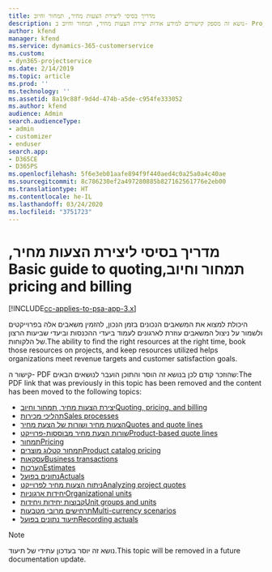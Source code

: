 ```yaml
---
title: ‏‫מדריך בסיסי ליצירת הצעות מחיר, תמחור וחיוב
description: נושא זה מספק קישורים למידע אודות יצירת הצעות מחיר, תמחור וחיוב ב- Project Service Automation.
author: kfend
manager: kfend
ms.service: dynamics-365-customerservice
ms.custom:
- dyn365-projectservice
ms.date: 2/14/2019
ms.topic: article
ms.prod: ''
ms.technology: ''
ms.assetid: 8a19c88f-9d4d-474b-a5de-c954fe333052
ms.author: kfend
audience: Admin
search.audienceType:
- admin
- customizer
- enduser
search.app:
- D365CE
- D365PS
ms.openlocfilehash: 5f6e3eb01aafe894f9f440aed4c0a25a0a4c40ae
ms.sourcegitcommit: 8c786230ef2a497280885b827162561776e2eb00
ms.translationtype: HT
ms.contentlocale: he-IL
ms.lasthandoff: 03/24/2020
ms.locfileid: "3751723"
---
```

# <a name="basic-guide-to-quoting-pricing-and-billing"></a><span data-ttu-id="6b703-103">‏‫מדריך בסיסי ליצירת הצעות מחיר, תמחור וחיוב</span><span class="sxs-lookup"><span data-stu-id="6b703-103">Basic guide to quoting, pricing and billing</span></span>

[!INCLUDE[cc-applies-to-psa-app-3.x](../../includes/cc-applies-to-psa-app-3x.md)]

<span data-ttu-id="6b703-104">היכולת למצוא את המשאבים הנכונים בזמן הנכון, להזמין משאבים אלה בפרוייקטים ולשמור על ניצול המשאבים עוזרת לארגונים לעמוד ביעדי ההכנסות וביעדי שביעות הרצון של הלקוחות.</span><span class="sxs-lookup"><span data-stu-id="6b703-104">The ability to find the right resources at the right time, book those resources on projects, and keep resources utilized helps organizations meet revenue targets and customer satisfaction goals.</span></span> 

<span data-ttu-id="6b703-105">קישור ה- PDF שהוזכר קודם לכן בנושא זה הוסר והתוכן הועבר לנושאים הבאים:</span><span class="sxs-lookup"><span data-stu-id="6b703-105">The PDF link that was previously in this topic has been removed and the content has been moved to the following topics:</span></span>

- [<span data-ttu-id="6b703-106">יצירת הצעות מחיר, תמחור וחיוב</span><span class="sxs-lookup"><span data-stu-id="6b703-106">Quoting, pricing, and billing</span></span>](../quote-bill-price.md)
- [<span data-ttu-id="6b703-107">תהליכי מכירות</span><span class="sxs-lookup"><span data-stu-id="6b703-107">Sales processes</span></span>](../basic-sales-process.md)
- [<span data-ttu-id="6b703-108">הצעות מחיר ושורות של הצעת מחיר</span><span class="sxs-lookup"><span data-stu-id="6b703-108">Quotes and quote lines</span></span>](../basic-quote-lines.md)
- [<span data-ttu-id="6b703-109">שורות הצעת מחיר מבוססות-פרוייקט</span><span class="sxs-lookup"><span data-stu-id="6b703-109">Product-based quote lines</span></span>](../product-based-quote-lines.md)
- [<span data-ttu-id="6b703-110">תמחור</span><span class="sxs-lookup"><span data-stu-id="6b703-110">Pricing</span></span>](../basic-pricing.md)
- [<span data-ttu-id="6b703-111">תמחור קטלוג מוצרים</span><span class="sxs-lookup"><span data-stu-id="6b703-111">Product catalog pricing</span></span>](../product-catalog-pricing.md)
- [<span data-ttu-id="6b703-112">עסקאות</span><span class="sxs-lookup"><span data-stu-id="6b703-112">Business transactions</span></span>](../basic-business-transactions.md)
- [<span data-ttu-id="6b703-113">הערכות</span><span class="sxs-lookup"><span data-stu-id="6b703-113">Estimates</span></span>](../estimates.md)
- [<span data-ttu-id="6b703-114">נתונים בפועל</span><span class="sxs-lookup"><span data-stu-id="6b703-114">Actuals</span></span>](../actuals.md)
- [<span data-ttu-id="6b703-115">ניתוח הצעות מחיר לפרוייקט</span><span class="sxs-lookup"><span data-stu-id="6b703-115">Analyzing project quotes</span></span>](../basic-analyzing-quotes.md)
- [<span data-ttu-id="6b703-116">יחידות ארגוניות</span><span class="sxs-lookup"><span data-stu-id="6b703-116">Organizational units</span></span>](../advanced-organizational.md)
- [<span data-ttu-id="6b703-117">קבוצות יחידות ויחידות</span><span class="sxs-lookup"><span data-stu-id="6b703-117">Unit groups and units</span></span>](../advanced-units.md)
- [<span data-ttu-id="6b703-118">תרחישים מרובי מטבעות</span><span class="sxs-lookup"><span data-stu-id="6b703-118">Multi-currency scenarios</span></span>](../advanced-currency.md)
- [<span data-ttu-id="6b703-119">תיעוד נתונים בפועל</span><span class="sxs-lookup"><span data-stu-id="6b703-119">Recording actuals</span></span>](../advanced-actuals.md)

> [!NOTE]
> <span data-ttu-id="6b703-120">נושא זה יוסר בעדכון עתידי של תיעוד.</span><span class="sxs-lookup"><span data-stu-id="6b703-120">This topic will be removed in a future documentation update.</span></span> 
